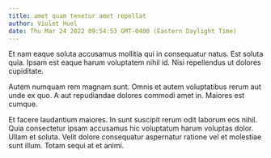 ```yaml
---
title: amet quam tenetur amet repellat
author: Violet Huel
date: Thu Mar 24 2022 09:54:53 GMT-0400 (Eastern Daylight Time)
---
```

Et nam eaque soluta accusamus mollitia qui in consequatur natus. Est soluta quia. Ipsam est eaque harum voluptatem nihil id. Nisi repellendus ut dolores cupiditate.

 Autem numquam rem magnam sunt. Omnis et autem voluptatibus rerum aut unde ex quo. A aut repudiandae dolores commodi amet in. Maiores est cumque.

 Et facere laudantium maiores. In sunt suscipit rerum odit laborum eos nihil. Quia consectetur ipsam accusamus hic voluptatum harum voluptas dolor. Ullam et soluta. Velit dolore consequatur aspernatur ratione vel et molestiae sunt illum. Totam sequi at et animi.